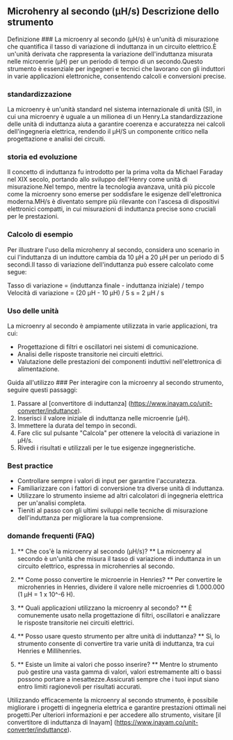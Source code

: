 ## Microhenry al secondo (µH/s) Descrizione dello strumento

Definizione ###
La microenry al secondo (µH/s) è un'unità di misurazione che quantifica il tasso di variazione di induttanza in un circuito elettrico.È un'unità derivata che rappresenta la variazione dell'induttanza misurata nelle microenrie (µH) per un periodo di tempo di un secondo.Questo strumento è essenziale per ingegneri e tecnici che lavorano con gli induttori in varie applicazioni elettroniche, consentendo calcoli e conversioni precise.

### standardizzazione
La microenry è un'unità standard nel sistema internazionale di unità (SI), in cui una microenry è uguale a un milionea di un Henry.La standardizzazione delle unità di induttanza aiuta a garantire coerenza e accuratezza nei calcoli dell'ingegneria elettrica, rendendo il µH/S un componente critico nella progettazione e analisi dei circuiti.

### storia ed evoluzione
Il concetto di induttanza fu introdotto per la prima volta da Michael Faraday nel XIX secolo, portando allo sviluppo dell'Henry come unità di misurazione.Nel tempo, mentre la tecnologia avanzava, unità più piccole come la microenry sono emerse per soddisfare le esigenze dell'elettronica moderna.ΜH/s è diventato sempre più rilevante con l'ascesa di dispositivi elettronici compatti, in cui misurazioni di induttanza precise sono cruciali per le prestazioni.

### Calcolo di esempio
Per illustrare l'uso della microhenry al secondo, considera uno scenario in cui l'induttanza di un induttore cambia da 10 µH a 20 µH per un periodo di 5 secondi.Il tasso di variazione dell'induttanza può essere calcolato come segue:

Tasso di variazione = (induttanza finale - induttanza iniziale) / tempo
Velocità di variazione = (20 µH - 10 µH) / 5 s = 2 µH / s

### Uso delle unità
La microenry al secondo è ampiamente utilizzata in varie applicazioni, tra cui:
- Progettazione di filtri e oscillatori nei sistemi di comunicazione.
- Analisi delle risposte transitorie nei circuiti elettrici.
- Valutazione delle prestazioni dei componenti induttivi nell'elettronica di alimentazione.

Guida all'utilizzo ###
Per interagire con la microenry al secondo strumento, seguire questi passaggi:
1. Passare al [convertitore di induttanza] (https://www.inayam.co/unit-converter/induttance).
2. Inserisci il valore iniziale di induttanza nelle microenrie (µH).
3. Immettere la durata del tempo in secondi.
4. Fare clic sul pulsante "Calcola" per ottenere la velocità di variazione in µH/s.
5. Rivedi i risultati e utilizzali per le tue esigenze ingegneristiche.

### Best practice
- Controllare sempre i valori di input per garantire l'accuratezza.
- Familiarizzare con i fattori di conversione tra diverse unità di induttanza.
- Utilizzare lo strumento insieme ad altri calcolatori di ingegneria elettrica per un'analisi completa.
- Tieniti al passo con gli ultimi sviluppi nelle tecniche di misurazione dell'induttanza per migliorare la tua comprensione.

### domande frequenti (FAQ)

1. ** Che cos'è la microenry al secondo (µH/s)? **
La microenry al secondo è un'unità che misura il tasso di variazione di induttanza in un circuito elettrico, espressa in microhenries al secondo.

2. ** Come posso convertire le microenrie in Henries? **
Per convertire le microhenries in Henries, dividere il valore nelle microenries di 1.000.000 (1 µH = 1 x 10^-6 H).

3. ** Quali applicazioni utilizzano la microenry al secondo? **
È comunemente usato nella progettazione di filtri, oscillatori e analizzare le risposte transitorie nei circuiti elettrici.

4. ** Posso usare questo strumento per altre unità di induttanza? **
Sì, lo strumento consente di convertire tra varie unità di induttanza, tra cui Henries e Millihenries.

5. ** Esiste un limite ai valori che posso inserire? **
Mentre lo strumento può gestire una vasta gamma di valori, valori estremamente alti o bassi possono portare a inesattezze.Assicurati sempre che i tuoi input siano entro limiti ragionevoli per risultati accurati.

Utilizzando efficacemente la microenry al secondo strumento, è possibile migliorare i progetti di ingegneria elettrica e garantire prestazioni ottimali nei progetti.Per ulteriori informazioni e per accedere allo strumento, visitare [il convertitore di induttanza di Inayam] (https://www.inayam.co/unit-converter/induttance).